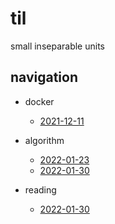 # til
small inseparable units

## navigation

* docker
  * [2021-12-11](./learns/2021-12-11.md)
  
* algorithm
  * [2022-01-23](./learns/2022-01-23.md)
  * [2022-01-30](./learns/2022-01-30.md)
  
* reading
  * [2022-01-30](./learns/2022-01-30.md)